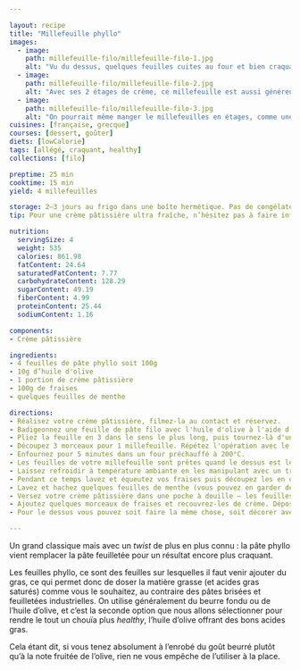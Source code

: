 ```yaml
---

layout: recipe
title: "Millefeuille phyllo"
images:
  - image:
    path: millefeuille-filo/millefeuille-filo-1.jpg
    alt: "Vu du dessus, quelques feuilles cuites au four et bien craquantes, une crème pâtissière généreuse, des morceaux de fraises et quelques feuilles de menthe."
  - image:
    path: millefeuille-filo/millefeuille-filo-2.jpg
    alt: "Avec ses 2 étages de crème, ce millefeuille est aussi généreux que celui que vous trouverez dans le commerce, et avec des morceaux de fruits pour apporter un petit peps en plus."
  - image:
    path: millefeuille-filo/millefeuille-filo-3.jpg
    alt: "On pourrait même manger le millefeuilles en étages, comme une tartine. Et c'est d’ailleurs peut-être le moyen le moins bordélique de le manger quand on y pense."
cuisines: [française, grecque]
courses: [dessert, goûter]
diets: [lowCalorie]
tags: [allégé, craquant, healthy]
collections: [filo]

preptime: 25 min
cooktime: 15 min
yield: 4 millefeuilles

storage: 2–3 jours au frigo dans une boîte hermétique. Pas de congélateur car la crème pâtissière ne peut se congeler.
tip: Pour une crème pâtissière ultra fraîche, n’hésitez pas à faire infuser des feuilles de menthe dans le lait avant de la préparer.

nutrition:
  servingSize: 4
  weight: 535
  calories: 861.98
  fatContent: 24.64
  saturatedFatContent: 7.77
  carbohydrateContent: 128.29
  sugarContent: 49.19
  fiberContent: 4.99
  proteinContent: 25.44
  sodiumContent: 1.16

components: 
- Crème pâtissière

ingredients:
- 4 feuilles de pâte phyllo soit 100g
- 10g d’huile d'olive
- 1 portion de crème pâtissière
- 100g de fraises
- quelques feuilles de menthe

directions:
- Réalisez votre crème pâtissière, filmez-la au contact et réservez.
- Badigeonnez une feuille de pâte filo avec l'huile d'olive à l'aide d'un pinceau, déposez une seconde feuille par dessus et répétez l'opération. 
- Pliez la feuille en 3 dans le sens le plus long, puis tournez-là d'un quart de tour et pliez en 2 cette fois-ci. 
- Découpez 3 morceaux pour 1 millefeuille. Répétez l'opération avec le second duo de feuilles. 
- Enfournez pour 5 minutes dans un four préchauffé à 200°C. 
- Les feuilles de votre millefeuille sont prêtes quand le dessus est légèrement doré. 
- Laissez refroidir à température ambiante en les manipulant avec un très grand soin pour ne pas les briser. 
- Pendant ce temps lavez et équeutez vos fraises puis découpez les en quarts. 
- Lavez et hachez quelques feuilles de menthe (vous pouvez en garder des complètes pour la décoration) et incorporez les morceaux à votre crème pâtissière. 
- Versez votre crème pâtissière dans une poche à douille – les feuilles de pâte Filo sont trop fragiles pour ajouter la crème à l'arrache – et déposez une couche sur une première feuille de pâte. 
- Ajoutez quelques morceaux de fraises et recouvrez-les de crème. Déposez une seconde feuille en appuyant très délicatement pour qu'elle se colle à la crème et répétez l'opération. 
- Pour le dessus vous pouvez soit faire la même chose, soit décorer avec du sucre glace, etc. 

---
```


Un grand classique mais avec un <i lang="en">twist</i> de plus en plus connu&nbsp;: la pâte phyllo vient remplacer la pâte feuilletée pour un résultat encore plus craquant.

Les feuilles phyllo, ce sont des feuilles sur lesquelles il faut venir ajouter du gras, ce qui permet donc de doser la matière grasse (et acides gras saturés) comme vous le souhaitez, au contraire des pâtes brisées et feuilletées industrielles. On utilise généralement du beurre fondu ou de l’huile d’olive, et c’est la seconde option que nous allons sélectionner pour rendre le tout un chouïa plus <i lang="en">healthy</i>, l’huile d’olive offrant des bons acides gras.

Cela étant dit, si vous tenez absolument à l’enrobé du goût beurré plutôt qu’à la note fruitée de l’olive, rien ne vous empêche de l’utiliser à la place.